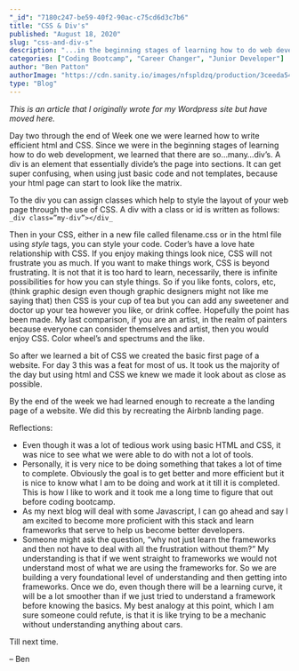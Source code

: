 ```yaml
---
"_id": "7180c247-be59-40f2-90ac-c75cd6d3c7b6"
title: "CSS & Div's"
published: "August 18, 2020"
slug: "css-and-div-s"
description: "...in the beginning stages of learning how to do web development, we learned that there are so…many…div’s"
categories: ["Coding Bootcamp", "Career Changer", "Junior Developer"]
author: "Ben Patton"
authorImage: "https://cdn.sanity.io/images/nfspldzq/production/3ceeda54221c7c0614ecc51f955c7be39a1da34e-512x512.jpg"
type: "Blog"
---
```


_This is an article that I originally wrote for my Wordpress site but have moved here._

Day two through the end of Week one we were learned how to write efficient html and CSS. Since we were in the beginning stages of learning how to do web development, we learned that there are so…many…div’s. A div is an element that essentially divide’s the page into sections. It can get super confusing, when using just basic code and not templates, because your html page can start to look like the matrix.

To the div you can assign classes which help to style the layout of your web page through the use of CSS. A div with a class or id is written as follows: `_div class=”my-div”></div_`

Then in your CSS, either in a new file called filename.css or in the html file using _style_ tags, you can style your code. Coder’s have a love hate relationship with CSS. If you enjoy making things look nice, CSS will not frustrate you as much. If you want to make things work, CSS is beyond frustrating. It is not that it is too hard to learn, necessarily, there is infinite possibilities for how you can style things. So if you like fonts, colors, etc, (think graphic design even though graphic designers might not like me saying that) then CSS is your cup of tea but you can add any sweetener and doctor up your tea however you like, or drink coffee. Hopefully the point has been made. My last comparison, if you are an artist, in the realm of painters because everyone can consider themselves and artist, then you would enjoy CSS. Color wheel’s and spectrums and the like.

So after we learned a bit of CSS we created the basic first page of a website. For day 3 this was a feat for most of us. It took us the majority of the day but using html and CSS we knew we made it look about as close as possible.

By the end of the week we had learned enough to recreate a the landing page of a website. We did this by recreating the Airbnb landing page.

Reflections:

- Even though it was a lot of tedious work using basic HTML and CSS, it was nice to see what we were able to do with not a lot of tools.
- Personally, it is very nice to be doing something that takes a lot of time to complete. Obviously the goal is to get better and more efficient but it is nice to know what I am to be doing and work at it till it is completed. This is how I like to work and it took me a long time to figure that out before coding bootcamp.
- As my next blog will deal with some Javascript, I can go ahead and say I am excited to become more proficient with this stack and learn frameworks that serve to help us become better developers.
- Someone might ask the question, “why not just learn the frameworks and then not have to deal with all the frustration without them?” My understanding is that if we went straight to frameworks we would not understand most of what we are using the frameworks for. So we are building a very foundational level of understanding and then getting into frameworks. Once we do, even though there will be a learning curve, it will be a lot smoother than if we just tried to understand a framework before knowing the basics. My best analogy at this point, which I am sure someone could refute, is that it is like trying to be a mechanic without understanding anything about cars.

Till next time.

– Ben
